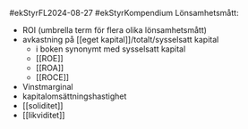 #ekStyrFL2024-08-27
#ekStyrKompendium 
Lönsamhetsmått:
- ROI (umbrella term för flera olika lönsamhetsmått)
- avkastning på [[eget kapital]]/totalt/sysselsatt kapital 
	- i boken synonymt med sysselsatt kapital
	- [[ROE]]
	- [[ROA]]
	- [[ROCE]]
- Vinstmarginal
- kapitalomsättningshastighet
- [[soliditet]]
- [[likviditet]]
